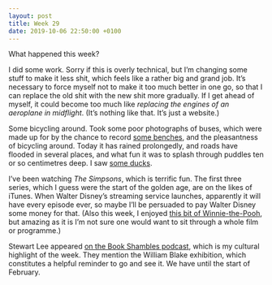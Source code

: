```yaml
---
layout: post
title: Week 29
date: 2019-10-06 22:50:00 +0100
---
```


What happened this week?

I did some work. Sorry if this is overly technical, but I’m changing some stuff to make it less shit, which feels like a rather big and grand job. It’s necessary to force myself not to make it too much better in one go, so that I can replace the old shit with the new shit more gradually. If I get ahead of myself, it could become too much like _replacing the engines of an aeroplane in midflight_. (It’s nothing like that. It’s just a website.)

Some bicycling around. Took some poor photographs of buses, which were made up for by the chance to record [some benches](https://openbenches.org),  and the pleasantness of bicycling around. Today it has rained prolongedly, and roads have flooded in several places, and what fun it was to splash through puddles ten or so centimetres deep. I saw [some ducks](https://www.instagram.com/p/B3SHKPkHQ58/).

I’ve been watching <cite>The Simpsons</cite>, which is terrific fun. The first three series, which I guess were the start of the golden age, are on the likes of iTunes. When Walter Disney’s streaming service launches, apparently it will have every episode ever, so maybe I’ll be persuaded to pay Walter Disney some money for that. (Also this week, I enjoyed [this bit of Winnie-the-Pooh](https://twitter.com/JoseMLuna/status/1180152331708456961), but amazing as it is I’m not sure one would want to sit through a whole film or programme.)

Stewart Lee appeared [on the Book Shambles podcast](https://cosmicshambles.com/bookshambles/stewart-lee-returns-again), which is my cultural highlight of the week. They mention the William Blake exhibition, which constitutes a helpful reminder to go and see it. We have until the start of February.
